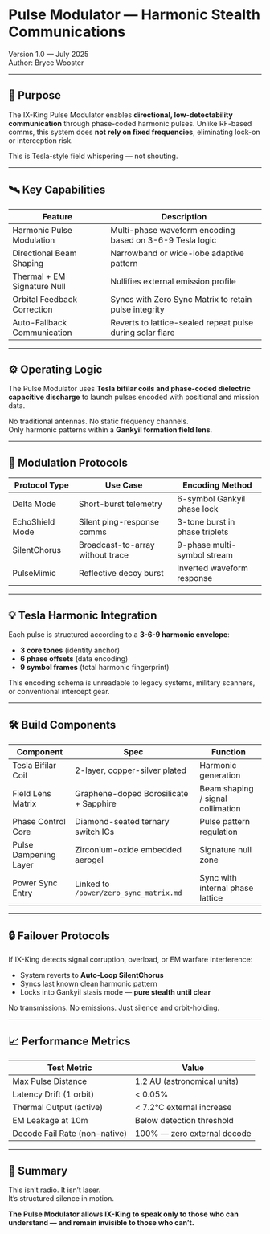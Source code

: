 # Pulse Modulator — Harmonic Stealth Communications  
Version 1.0 — July 2025  
Author: Bryce Wooster

---

## 🎯 Purpose

The IX-King Pulse Modulator enables **directional, low-detectability communication** through phase-coded harmonic pulses. Unlike RF-based comms, this system does **not rely on fixed frequencies**, eliminating lock-on or interception risk.

This is Tesla-style field whispering — not shouting.

---

## 🛰️ Key Capabilities

| Feature                        | Description                                                |
|-------------------------------|------------------------------------------------------------|
| Harmonic Pulse Modulation     | Multi-phase waveform encoding based on 3-6-9 Tesla logic   |
| Directional Beam Shaping      | Narrowband or wide-lobe adaptive pattern                   |
| Thermal + EM Signature Null   | Nullifies external emission profile                        |
| Orbital Feedback Correction   | Syncs with Zero Sync Matrix to retain pulse integrity      |
| Auto-Fallback Communication   | Reverts to lattice-sealed repeat pulse during solar flare  |

---

## ⚙️ Operating Logic

The Pulse Modulator uses **Tesla bifilar coils and phase-coded dielectric capacitive discharge** to launch pulses encoded with positional and mission data.

No traditional antennas. No static frequency channels.  
Only harmonic patterns within a **Gankyil formation field lens**.

---

## 📡 Modulation Protocols

| Protocol Type     | Use Case                             | Encoding Method            |
|-------------------|--------------------------------------|----------------------------|
| Delta Mode        | Short-burst telemetry                | 6-symbol Gankyil phase lock |
| EchoShield Mode   | Silent ping-response comms           | 3-tone burst in phase triplets |
| SilentChorus      | Broadcast-to-array without trace     | 9-phase multi-symbol stream |
| PulseMimic        | Reflective decoy burst               | Inverted waveform response  |

---

## 💡 Tesla Harmonic Integration

Each pulse is structured according to a **3-6-9 harmonic envelope**:

- **3 core tones** (identity anchor)
- **6 phase offsets** (data encoding)
- **9 symbol frames** (total harmonic fingerprint)

This encoding schema is unreadable to legacy systems, military scanners, or conventional intercept gear.

---

## 🛠️ Build Components

| Component                  | Spec                                       | Function                         |
|----------------------------|--------------------------------------------|----------------------------------|
| Tesla Bifilar Coil         | 2-layer, copper-silver plated              | Harmonic generation              |
| Field Lens Matrix          | Graphene-doped Borosilicate + Sapphire     | Beam shaping / signal collimation|
| Phase Control Core         | Diamond-seated ternary switch ICs         | Pulse pattern regulation         |
| Pulse Dampening Layer      | Zirconium-oxide embedded aerogel           | Signature null zone              |
| Power Sync Entry           | Linked to `/power/zero_sync_matrix.md`     | Sync with internal phase lattice |

---

## 🔒 Failover Protocols

If IX-King detects signal corruption, overload, or EM warfare interference:

- System reverts to **Auto-Loop SilentChorus**
- Syncs last known clean harmonic pattern
- Locks into Gankyil stasis mode — **pure stealth until clear**

No transmissions. No emissions. Just silence and orbit-holding.

---

## 📈 Performance Metrics

| Test Metric                | Value                          |
|----------------------------|--------------------------------|
| Max Pulse Distance         | 1.2 AU (astronomical units)    |
| Latency Drift (1 orbit)    | < 0.05%                        |
| Thermal Output (active)    | < 7.2°C external increase      |
| EM Leakage at 10m          | Below detection threshold      |
| Decode Fail Rate (non-native) | 100% — zero external decode     |

---

## 🧠 Summary

This isn’t radio. It isn’t laser.  
It’s structured silence in motion.

**The Pulse Modulator allows IX-King to speak only to those who can understand — and remain invisible to those who can’t.**

